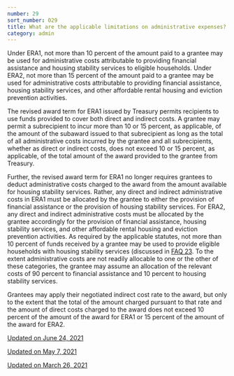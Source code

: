 ```yaml
---
number: 29
sort_number: 029
title: What are the applicable limitations on administrative expenses?
category: admin
---
```


Under ERA1, not more than 10 percent of the amount paid to a grantee may be used for
administrative costs attributable to providing financial assistance and housing stability services to eligible households. Under ERA2, not more than 15 percent of the amount paid to a grantee may be used for administrative costs attributable to providing financial assistance, housing stability services, and other affordable rental housing and eviction prevention activities.

The revised award term for ERA1 issued by Treasury permits recipients to use funds provided to cover both direct and indirect costs. A grantee may permit a subrecipient to incur more than 10 or 15 percent, as applicable, of the amount of the subaward issued to that subrecipient as long as the total of all administrative costs incurred by the grantee and all subrecipients, whether as direct or indirect costs, does not exceed 10 or 15 percent, as applicable, of the total amount of the award provided to the grantee from Treasury.

Further, the revised award term for ERA1 no longer requires grantees to deduct administrative costs charged to the award from the amount available for housing stability services. Rather, any direct and indirect administrative costs in ERA1 must be allocated by the grantee to either the provision of financial assistance or the provision of housing stability services. For ERA2, any direct and indirect administrative costs must be allocated by the grantee accordingly for the provision of financial assistance, housing stability services, and other affordable rental housing and eviction prevention activities. As required by the applicable statutes, not more than 10 percent of funds received by a grantee may be used to provide eligible households with housing stability services (discussed in <a href="#23">FAQ 23</a>. To the extent administrative costs are not readily allocable to one or the other of these categories, the grantee may assume an allocation of the relevant costs of 90 percent to financial assistance and 10 percent to housing stability services.

Grantees may apply their negotiated indirect cost rate to the award, but only to the extent that the total of the amount charged pursuant to that rate and the amount of direct costs charged to the award does not exceed 10 percent of the amount of the award for ERA1 or 15 percent of the amount of the award for ERA2.

<a href="{{ site.baseurl }}/implementation-guidance/changes/" class="era-guidance__datestamp">Updated on June 24, 2021</a>

<a href="{{ site.baseurl }}/implementation-guidance/changes/" class="era-guidance__datestamp">Updated on May 7, 2021</a>

<a href="{{ site.baseurl }}/implementation-guidance/changes/" class="era-guidance__datestamp">Updated on March 26, 2021</a>